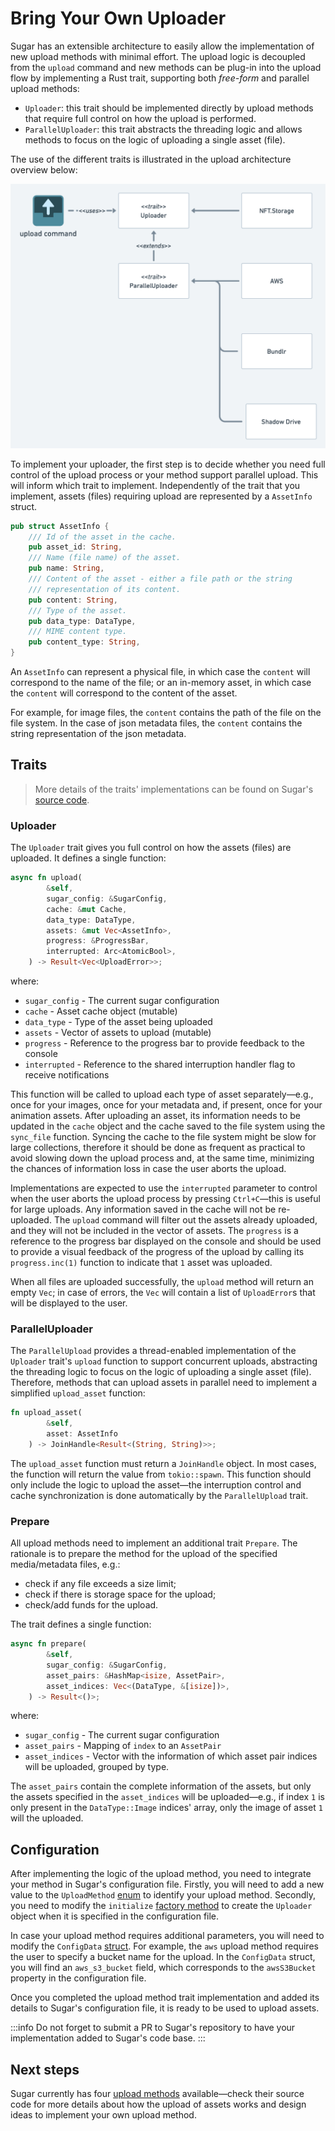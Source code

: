 # Bring Your Own Uploader

Sugar has an extensible architecture to easily allow the implementation of new upload methods with minimal effort. The upload logic is decoupled from the `upload` command and new methods can be plug-in into the upload flow by implementing a Rust trait, supporting both *free-form* and parallel upload methods:

- `Uploader`: this trait should be implemented directly by upload methods that require full control on how the upload is performed.
- `ParallelUploader`: this trait abstracts the threading logic and allows methods to focus on the logic of uploading a single asset (file).

The use of the different traits is illustrated in the upload architecture overview below:

![Uploader Overview](UploaderOverview.png#radius)

To implement your uploader, the first step is to decide whether you need full control of the upload process or your method support parallel upload. This will inform which trait to implement. Independently of the trait that you implement, assets (files) requiring upload are represented by a `AssetInfo` struct.

```rust
pub struct AssetInfo {
    /// Id of the asset in the cache.
    pub asset_id: String,
    /// Name (file name) of the asset.
    pub name: String,
    /// Content of the asset - either a file path or the string
    /// representation of its content.
    pub content: String,
    /// Type of the asset.
    pub data_type: DataType,
    /// MIME content type.
    pub content_type: String,
}
```

An `AssetInfo` can represent a physical file, in which case the `content` will correspond to the name of the file; or an in-memory asset, in which case the `content` will correspond to the content of the asset.

For example, for image files, the `content` contains the path of the file on the file system. In the case of json metadata files, the `content` contains the string representation of the json metadata.

## Traits

> More details of the traits' implementations can be found on Sugar's [source code](https://github.com/metaplex-foundation/sugar/blob/main/src/upload/uploader.rs).

### Uploader

The `Uploader` trait gives you full control on how the assets (files) are uploaded. It defines a single function:

```rust
async fn upload(
        &self,
        sugar_config: &SugarConfig,
        cache: &mut Cache,
        data_type: DataType,
        assets: &mut Vec<AssetInfo>,
        progress: &ProgressBar,
        interrupted: Arc<AtomicBool>,
    ) -> Result<Vec<UploadError>>;
```
where:

* `sugar_config` - The current sugar configuration
* `cache` - Asset cache object (mutable)
* `data_type` - Type of the asset being uploaded
* `assets` - Vector of assets to upload (mutable)
* `progress` - Reference to the progress bar to provide feedback to the console
* `interrupted` - Reference to the shared interruption handler flag to receive notifications

This function will be called to upload each type of asset separately&mdash;e.g., once for your images, once for your metadata and, if present, once for your animation assets. After uploading an asset, its information needs to be updated in the `cache` object and the cache saved to the file system using the `sync_file` function. Syncing the cache to the file system might be slow for large collections, therefore it should be done as frequent as practical to avoid slowing down the upload process and, at the same time, minimizing the chances of information loss in case the user aborts the upload.

Implementations are expected to use the `interrupted` parameter to control when the user aborts the upload process by pressing `Ctrl+C`&mdash;this is useful for large uploads. Any information saved in the cache will not be re-uploaded. The `upload` command will filter out the assets already uploaded, and they will not be included in the vector of assets. The `progress` is a reference to the progress bar displayed on the console and should be used to provide a visual feedback of the progress of the upload by calling its `progress.inc(1)` function to indicate that `1` asset was uploaded.

When all files are uploaded successfully, the `upload` method will return an empty `Vec`; in case of errors, the `Vec` will contain a list of `UploadError`s that will be displayed to the user.

### ParallelUploader

The `ParallelUpload` provides a thread-enabled implementation of the `Uploader` trait's `upload` function to support concurrent uploads, abstracting the threading logic to focus on the logic of uploading a single asset (file). Therefore, methods that can upload assets in parallel need to implement a simplified `upload_asset` function:

```rust
fn upload_asset(
        &self,
        asset: AssetInfo
    ) -> JoinHandle<Result<(String, String)>>;
```

The `upload_asset` function must return a `JoinHandle` object. In most cases, the function will return the value from `tokio::spawn`. This function should only include the logic to upload the asset&mdash;the interruption control and cache synchronization is done automatically by the `ParallelUpload` trait.

### Prepare

All upload methods need to implement an additional trait `Prepare`. The rationale is to prepare the method for the upload of the specified media/metadata files, e.g.:
- check if any file exceeds a size limit;
- check if there is storage space for the upload;
- check/add funds for the upload.

The trait defines a single function:

```rust
async fn prepare(
        &self,
        sugar_config: &SugarConfig,
        asset_pairs: &HashMap<isize, AssetPair>,
        asset_indices: Vec<(DataType, &[isize])>,
    ) -> Result<()>;
```
where:
* `sugar_config` - The current sugar configuration
* `asset_pairs` - Mapping of `index` to an `AssetPair`
* `asset_indices` - Vector with the information of which asset pair indices will be uploaded, grouped by type.

The `asset_pairs` contain the complete information of the assets, but only the assets specified in the `asset_indices` will be uploaded&mdash;e.g., if index `1` is only present in the `DataType::Image` indices' array, only the image of asset `1` will the uploaded.

## Configuration

After implementing the logic of the upload method, you need to integrate your method in Sugar's configuration file. Firstly, you will need to add a new value to the `UploadMethod` [enum](https://github.com/metaplex-foundation/sugar/blob/main/src/config/data.rs#L296) to identify your upload method. Secondly, you need to modify the `initialize` [factory method](https://github.com/metaplex-foundation/sugar/blob/main/src/upload/uploader.rs#L270) to create the `Uploader` object when it is specified in the configuration file.

In case your upload method requires additional parameters, you will need to modify the `ConfigData` [struct](https://github.com/metaplex-foundation/sugar/blob/main/src/config/data.rs#L35). For example, the `aws` upload method requires the user to specify a bucket name for the upload. In the `ConfigData` struct, you will find an `aws_s3_bucket` field, which corresponds to the `awsS3Bucket` property in the configuration file.

Once you completed the upload method trait implementation and added its details to Sugar's configuration file, it is ready to be used to upload assets.

:::info
Do not forget to submit a PR to Sugar's repository to have your implementation added to Sugar's code base.
:::

## Next steps

Sugar currently has four [upload methods](https://github.com/metaplex-foundation/sugar/tree/main/src/upload/methods) available&mdash;check their source code for more details about how the upload of assets works and design ideas to implement your own upload method.
